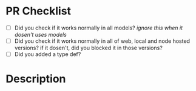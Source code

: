 # PR Checklist
- [ ] Did you check if it works normally in all models? *ignore this when it dosen't uses models*
- [ ] Did you check if it works normally in all of web, local and node hosted versions? if it dosen't, did you blocked it in those versions?
- [ ] Did you added a type def?

# Description
